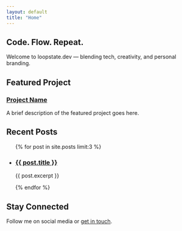 ```yaml
---
layout: default
title: "Home"
---
```


<section class="hero">
  <h1 class="tagline">Code. Flow. Repeat.</h1>
  <p>Welcome to loopstate.dev — blending tech, creativity, and personal branding.</p>
</section>

<section class="featured">
  <h2>Featured Project</h2>
  <div class="project">
    <h3><a href="/projects/featured">Project Name</a></h3>
    <p>A brief description of the featured project goes here.</p>
  </div>
</section>

<section class="recent-posts">
  <h2>Recent Posts</h2>
  <ul>
    {% for post in site.posts limit:3 %}
      <li>
        <h3><a href="{{ post.url }}">{{ post.title }}</a></h3>
        <p>{{ post.excerpt }}</p>
      </li>
    {% endfor %}
  </ul>
</section>

<section class="cta">
  <h2>Stay Connected</h2>
  <p>Follow me on social media or <a href="/contact">get in touch</a>.</p>
</section>

